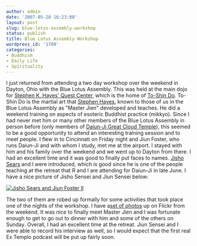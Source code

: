 ```yaml
---
author: admin
date: '2007-05-28 16:23:08'
layout: post
slug: blue-lotus-assembly-workshop
status: publish
title: Blue Lotus Assembly Workshop
wordpress_id: '1709'
categories:
- Buddhism
- Daily Life
- Spirituality
---
```


I just returned from attending a two day workshop over the weekend in
Dayton, Ohio with the Blue Lotus Assembly. This was held at the main
dojo for [Stephen K. Hayes' Quest Center](http://www.skhquest.com/),
which is the home of [To-Shin
Do](http://www.skhquest.com/articles/ToShinDoDescription.asp). To-Shin
Do is the martial art that [Stephen
Hayes](http://en.wikipedia.org/wiki/Stephen_K._Hayes), known to those of
us in the Blue Lotus Assembly as "Master Jien" developed and teaches. He
did a weekend training on aspects of esoteric Buddhist practice
(mikkyo). Since I had never met him or many other members of the Blue
Lotus Assembly in person before (only members of [Daiun-Ji Great Cloud
Temple](http://www.daiun-ji.org/)), this seemed to be a good opportunity
to attend an interesting training session and to meet people. I flew in
to Cincinnati on Friday night and Jiun Foster, who runs Daiun-Ji and
with whom I study, met me at the airport. I stayed with him and his
family over the weekend and we went up to Dayton from there. I had an
excellent time and it was good to finally put faces to names. [Jisho
Sears](http://www.psych-insights.com/richardbio.htm) and I were
introduced, which is good since he is one of the people teaching at the
retreat that R and I are attending for Daiun-Ji in late June. I have a
nice picture of Jisho Sensei and Jiun Sensei below:

[![Jisho Sears and Jiun Foster
II](http://farm1.static.flickr.com/239/518520889_7f17476cf9.jpg)](http://www.flickr.com/photos/albill/518520889/)

The two of them are robed up formally for some activities that took
place one of the nights of the workshop. I have a[set of
photos](http://www.flickr.com/photos/albill/sets/72157600279276396/) up
on Flickr from the weekend. It was nice to finally meet Master Jien and
I was fortunate enough to get to go out to dinner with him and some of
the others on Sunday. Overall, I had an excellent time at the retreat.
Jiun Sensei and I were able to record his interview as well, so I would
expect that the first real Ex Templo podcast will be put up fairly soon.
